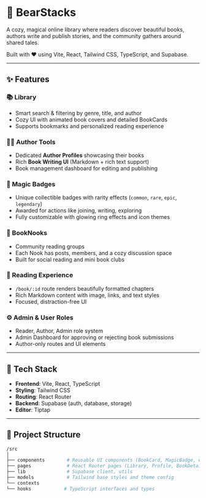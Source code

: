 # 🐻 BearStacks

A cozy, magical online library where readers discover beautiful books, authors write and publish stories, and the community gathers around shared tales.

Built with ❤️ using Vite, React, Tailwind CSS, TypeScript, and Supabase.

---

## ✨ Features

### 📚 Library
- Smart search & filtering by genre, title, and author
- Cozy UI with animated book covers and detailed BookCards
- Supports bookmarks and personalized reading experience

### 🧑‍💻 Author Tools
- Dedicated **Author Profiles** showcasing their books
- Rich **Book Writing UI** (Markdown + rich text support)
- Book management dashboard for editing and publishing

### 🔮 Magic Badges
- Unique collectible badges with rarity effects (`common`, `rare`, `epic`, `legendary`)
- Awarded for actions like joining, writing, exploring
- Fully customizable with glowing ring effects and icon themes

### 🏡 BookNooks
- Community reading groups
- Each Nook has posts, members, and a cozy discussion space
- Built for social reading and mini book clubs

### 📖 Reading Experience
- `/book/:id` route renders beautifully formatted chapters
- Rich Markdown content with image, links, and text styles
- Focused, distraction-free UI

### ⚙️ Admin & User Roles
- Reader, Author, Admin role system
- Admin Dashboard for approving or rejecting book submissions
- Author-only routes and UI elements

---

## 🧱 Tech Stack

- **Frontend**: Vite, React, TypeScript
- **Styling**: Tailwind CSS
- **Routing**: React Router
- **Backend**: Supabase (auth, database, storage)
- **Editor**: Tiptap

---

## 📁 Project Structure

```bash
/src
│
├── components        # Reusable UI components (BookCard, MagicBadge, etc.)
├── pages             # React Router pages (Library, Profile, BookDetails, etc.)
├── lib               # Supabase client, utils
├── models            # Tailwind base styles and theme config
└── contexts
└── hooks            # TypeScript interfaces and types
